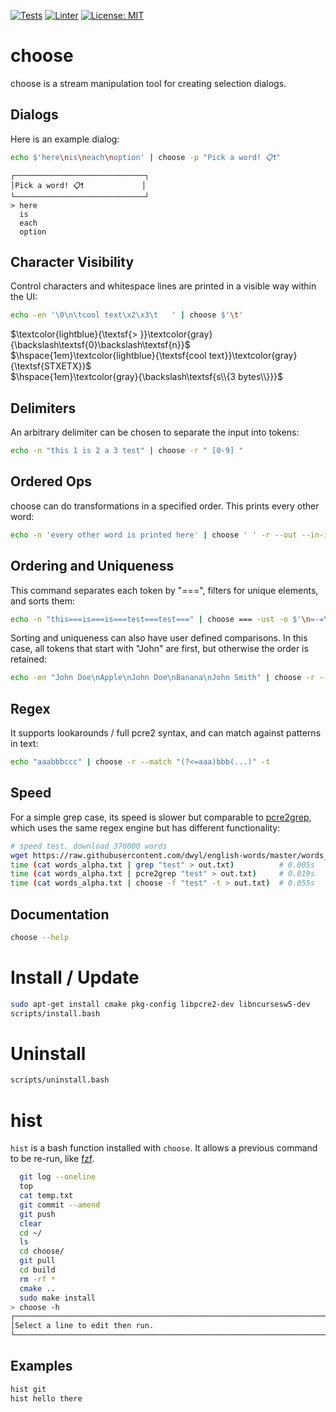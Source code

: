 [![Tests](https://github.com/jagprog5/choose/actions/workflows/tests.yml/badge.svg)](https://github.com/jagprog5/choose/actions/workflows/tests.yml)
[![Linter](https://github.com/jagprog5/choose/actions/workflows/cpp-linter.yml/badge.svg)](https://github.com/jagprog5/choose/actions/workflows/cpp-linter.yml)
[![License: MIT](https://img.shields.io/badge/License-MIT-yellow.svg)](https://opensource.org/licenses/MIT)

# choose

choose is a stream manipulation tool for creating selection dialogs.
## Dialogs

Here is an example dialog:

```bash
echo $'here\nis\neach\noption' | choose -p "Pick a word! 📋❗"
```
```
┌─────────────────────────────┐
│Pick a word! 📋❗             │
└─────────────────────────────┘
> here
  is
  each
  option
```
## Character Visibility

Control characters and whitespace lines are printed in a visible way within the UI:

```bash
echo -en '\0\n\tcool text\x2\x3\t   ' | choose $'\t'
```

[comment]: <> (this formatting + colors looks reasonable locally + various github themes)

$\textcolor{lightblue}{\textsf{> }}\textcolor{gray}{\backslash\textsf{0}\backslash\textsf{n}}$  
$\hspace{1em}\textcolor{lightblue}{\textsf{cool text}}\textcolor{gray}{\textsf{STXETX}}$  
$\hspace{1em}\textcolor{gray}{\backslash\textsf{s\\{3 bytes\\}}}$

## Delimiters

An arbitrary delimiter can be chosen to separate the input into tokens:

```bash
echo -n "this 1 is 2 a 3 test" | choose -r " [0-9] "
```
## Ordered Ops

choose can do transformations in a specified order. This prints every other word:

```bash
echo -n 'every other word is printed here' | choose ' ' -r --out --in-index=after -f '[02468]$' --sub '(.*) [0-9]+' '$1'
```

## Ordering and Uniqueness

This command separates each token by "===", filters for unique elements, and sorts them:

```bash
echo -n "this===is===is===test===test===" | choose === -ust -o $'\n=-=\n'
```

Sorting and uniqueness can also have user defined comparisons. In this case, all tokens that start with "John" are first, but otherwise the order is retained:

```bash
echo -en "John Doe\nApple\nJohn Doe\nBanana\nJohn Smith" | choose -r --comp-z '^John(?!\0John)' --comp-sort
```

## Regex

It supports lookarounds / full pcre2 syntax, and can match against patterns in text:

```bash
echo "aaabbbccc" | choose -r --match "(?<=aaa)bbb(...)" -t
```
## Speed

For a simple grep case, its speed is slower but comparable to [pcre2grep](https://www.pcre.org/current/doc/html/pcre2grep.html), which uses the same regex engine but has different functionality:

```bash
# speed test. download 370000 words
wget https://raw.githubusercontent.com/dwyl/english-words/master/words_alpha.txt
time (cat words_alpha.txt | grep "test" > out.txt)          # 0.005s
time (cat words_alpha.txt | pcre2grep "test" > out.txt)     # 0.019s
time (cat words_alpha.txt | choose -f "test" -t > out.txt)  # 0.055s
```
## Documentation

```bash
choose --help
```
# Install / Update

```bash
sudo apt-get install cmake pkg-config libpcre2-dev libncursesw5-dev
scripts/install.bash
```
# Uninstall

```bash
scripts/uninstall.bash
```
# hist

`hist` is a bash function installed with `choose`. It allows a previous command to be re-run, like [fzf](https://github.com/junegunn/fzf).

```bash
  git log --oneline
  top
  cat temp.txt
  git commit --amend
  git push
  clear
  cd ~/
  ls
  cd choose/
  git pull
  cd build
  rm -rf *
  cmake ..
  sudo make install
> choose -h
┌────────────────────────────────────────────────────────────────────────────────┐
│Select a line to edit then run.                                                 │
└────────────────────────────────────────────────────────────────────────────────┘
```
## Examples

```bash
hist git
hist hello there
```
